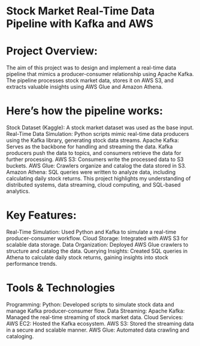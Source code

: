 # Stock Market Real-Time Data Pipeline with Kafka and AWS 

# Project Overview:
The aim of this project was to design and implement a real-time data pipeline that mimics a producer-consumer relationship using Apache Kafka. The pipeline processes stock market data, stores it on AWS S3, and extracts valuable insights using AWS Glue and Amazon Athena.

# Here’s how the pipeline works:

Stock Dataset (Kaggle): A stock market dataset was used as the base input.
Real-Time Data Simulation: Python scripts mimic real-time data producers using the Kafka library, generating stock data streams.
Apache Kafka: Serves as the backbone for handling and streaming the data. Kafka producers push the data to topics, and consumers retrieve the data for further processing.
AWS S3: Consumers write the processed data to S3 buckets.
AWS Glue: Crawlers organize and catalog the data stored in S3.
Amazon Athena: SQL queries were written to analyze data, including calculating daily stock returns.
This project highlights my understanding of distributed systems, data streaming, cloud computing, and SQL-based analytics.

# Key Features:
Real-Time Simulation: Used Python and Kafka to simulate a real-time producer-consumer workflow.
Cloud Storage: Integrated with AWS S3 for scalable data storage.
Data Organization: Deployed AWS Glue crawlers to structure and catalog the data.
Querying Insights: Created SQL queries in Athena to calculate daily stock returns, gaining insights into stock performance trends.

# Tools & Technologies
Programming:
Python: Developed scripts to simulate stock data and manage Kafka producer-consumer flow.
Data Streaming:
Apache Kafka: Managed the real-time streaming of stock market data.
Cloud Services:
AWS EC2: Hosted the Kafka ecosystem.
AWS S3: Stored the streaming data in a secure and scalable manner.
AWS Glue: Automated data crawling and cataloging.



